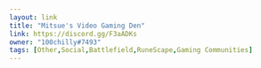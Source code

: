 ```yaml
---
layout: link
title: "Mitsue's Video Gaming Den"
link: https://discord.gg/F3aADKs
owner: "100chilly#7493"
tags: [Other,Social,Battlefield,RuneScape,Gaming Communities]
---
```

